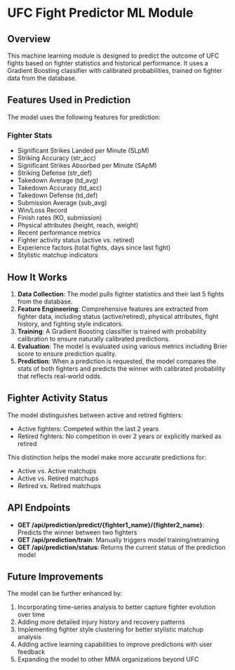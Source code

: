 # UFC Fight Predictor ML Module

## Overview
This machine learning module is designed to predict the outcome of UFC fights based on fighter statistics and historical performance. It uses a Gradient Boosting classifier with calibrated probabilities, trained on fighter data from the database.

## Features Used in Prediction

The model uses the following features for prediction:

### Fighter Stats
- Significant Strikes Landed per Minute (SLpM)
- Striking Accuracy (str_acc)
- Significant Strikes Absorbed per Minute (SApM)
- Striking Defense (str_def)
- Takedown Average (td_avg)
- Takedown Accuracy (td_acc)
- Takedown Defense (td_def)
- Submission Average (sub_avg)
- Win/Loss Record
- Finish rates (KO, submission)
- Physical attributes (height, reach, weight)
- Recent performance metrics
- Fighter activity status (active vs. retired)
- Experience factors (total fights, days since last fight)
- Stylistic matchup indicators

## How It Works

1. **Data Collection**: The model pulls fighter statistics and their last 5 fights from the database.
2. **Feature Engineering**: Comprehensive features are extracted from fighter data, including status (active/retired), physical attributes, fight history, and fighting style indicators.
3. **Training**: A Gradient Boosting classifier is trained with probability calibration to ensure naturally calibrated predictions.
4. **Evaluation**: The model is evaluated using various metrics including Brier score to ensure prediction quality.
5. **Prediction**: When a prediction is requested, the model compares the stats of both fighters and predicts the winner with calibrated probability that reflects real-world odds.

## Fighter Activity Status

The model distinguishes between active and retired fighters:
- Active fighters: Competed within the last 2 years
- Retired fighters: No competition in over 2 years or explicitly marked as retired

This distinction helps the model make more accurate predictions for:
- Active vs. Active matchups
- Active vs. Retired matchups
- Retired vs. Retired matchups

## API Endpoints

- **GET /api/prediction/predict/{fighter1_name}/{fighter2_name}**: Predicts the winner between two fighters
- **GET /api/prediction/train**: Manually triggers model training/retraining
- **GET /api/prediction/status**: Returns the current status of the prediction model

## Future Improvements

The model can be further enhanced by:

1. Incorporating time-series analysis to better capture fighter evolution over time
2. Adding more detailed injury history and recovery patterns
3. Implementing fighter style clustering for better stylistic matchup analysis
4. Adding active learning capabilities to improve predictions with user feedback
5. Expanding the model to other MMA organizations beyond UFC 